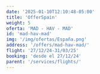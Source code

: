 ```yaml
---
date: '2025-01-10T12:10:48-05:00'
title: 'OfferSpain'
weight: 5
oferta: 'MAD - HAV - MAD'
id: 'mad-hav-mad'
img: '/img/ofertas/España.png'
address: '/offers/mad-hav-mad/' 
flight: '27/12/24-31/03/25'
booking: 'desde el 27/12/24'
parent: '/services/flights/'
---
```

